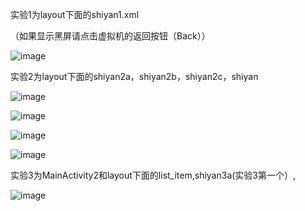 实验1为layout下面的shiyan1.xml

（如果显示黑屏请点击虚拟机的返回按钮（Back））

![image](https://github.com/user-attachments/assets/83e05d03-63d7-4abb-aa9d-80f110dcc284)

实验2为layout下面的shiyan2a，shiyan2b，shiyan2c，shiyan

![image](https://github.com/user-attachments/assets/cbd92a36-0eac-4c5f-a81f-611fbf7c2ff3)

![image](https://github.com/user-attachments/assets/1c1d51cc-b33b-484c-a612-5faa6e6c1c41)

![image](https://github.com/user-attachments/assets/3c6ad923-7561-4daa-8555-a54d8f0f07e0)

![image](https://github.com/user-attachments/assets/77b57055-66a5-4082-b89b-0c7bb5a1b875)

实验3为MainActivity2和layout下面的list_item,shiyan3a(实验3第一个）,

![image](https://github.com/user-attachments/assets/54125623-9ea5-4f25-b992-80cc52195245)




